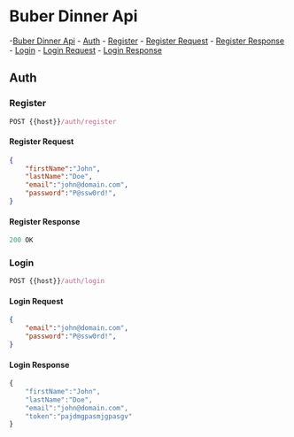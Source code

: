 # Buber Dinner Api

-[Buber Dinner Api](#buber-dinner-api)
	- [Auth](#auth)
		- [Register](#register)
		  - [Register Request](#register-request)
		  - [Register Response](#register-response)
		- [Login](#login)
		  - [Login Request](#login-request)
		  - [Login Response](#login-response)

## Auth

### Register

```js
POST {{host}}/auth/register
```
#### Register Request

```json
{
	"firstName":"John",
	"lastName":"Doe",
	"email":"john@domain.com",
	"password":"P@ssw0rd!",
}
```

#### Register Response

``` js
200 OK
```

### Login

``` js
POST {{host}}/auth/login
```
#### Login Request


``` json
{
	"email":"john@domain.com",
	"password":"P@ssw0rd!",
}
```

#### Login Response

``` js
{
	"firstName":"John",
	"lastName":"Doe",
	"email":"john@domain.com",
	"token":"pajdmgpasmjgpasgv"
}
```